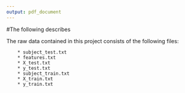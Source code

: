 ```yaml
---
output: pdf_document
---
```

#The following describes

The raw data contained in this project consists of the following files:

        * subject_test.txt
        * features.txt
        * X_test.txt
        * y_test.txt
        * subject_train.txt
        * X_train.txt
        * y_train.txt
        
  




